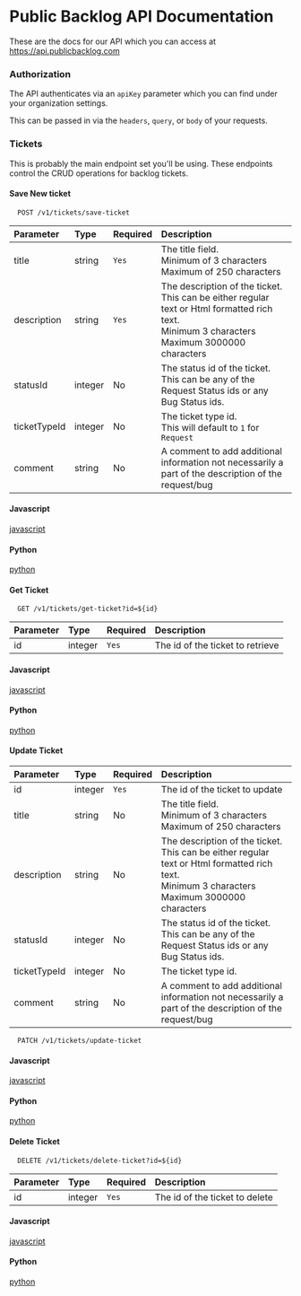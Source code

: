 # Public Backlog API Documentation

These are the docs for our API which you can access at https://api.publicbacklog.com

### Authorization

The API authenticates via an ```apiKey``` parameter which you can find under your organization settings.

This can be passed in via the ```headers```, ```query```, or ```body``` of your requests.

### Tickets
This is probably the main endpoint set you'll be using. These endpoints control the CRUD operations for backlog tickets.
#### Save New ticket

```http
  POST /v1/tickets/save-ticket
```

| Parameter    | Type    | Required | Description                                                                                             |
| :----------- | :------ | :------- | :------------------------------------------------------------------------------------------------------ |
| title        | string  | ```Yes```      | The title field. <br />Minimum of 3 characters<br />Maximum of 250 characters                                                      |
| description  | string  | ```Yes```      | The description of the ticket. This can be either regular text or Html formatted rich text.<br/>Minimum 3 characters<br />Maximum 3000000 characters                                                                                                                                    |
| statusId     | integer | No       | The status id of the ticket. This can be any of the Request Status ids or any Bug Status ids.           |
| ticketTypeId | integer | No       | The ticket type id.<br/>This will default to `1` for `Request`                                                                                     |
| comment      | string  | No       | A comment to add additional information not necessarily a part of the description of the request/bug                                                                              |

<!-- tabs:start -->
#### **Javascript**

[javascript](examples/save-ticket/javascript.md ':include')

#### **Python**

[python](examples/save-ticket/python.md ':include')

<!-- tabs:end -->

#### Get Ticket

```http
  GET /v1/tickets/get-ticket?id=${id}
```

| Parameter | Type    | Required | Description                                 |
| :-------- | :------ | :------- | :------------------------------------------ |
| id        | integer | ```Yes```      | The id of the ticket to retrieve            |


<!-- tabs:start -->
#### **Javascript**

[javascript](examples/get-ticket/javascript.md ':include')

#### **Python**

[python](examples/get-ticket/python.md ':include')

<!-- tabs:end -->


#### Update Ticket
| Parameter | Type    | Required | Description                                 |
| :-------- | :------ | :------- | :------------------------------------------ |
| id        | integer | ```Yes```      | The id of the ticket to update            |
| title        | string  | No      | The title field. <br />Minimum of 3 characters<br />Maximum of 250 characters                                                      |
| description  | string  | No      | The description of the ticket. This can be either regular text or Html formatted rich text.<br/>Minimum 3 characters<br />Maximum 3000000 characters                                                                                                                                    |
| statusId     | integer | No       | The status id of the ticket. This can be any of the Request Status ids or any Bug Status ids.           |
| ticketTypeId | integer | No       | The ticket type id.|
| comment      | string  | No       | A comment to add additional information not necessarily a part of the description of the request/bug                                                                              |

```http
  PATCH /v1/tickets/update-ticket
```

<!-- tabs:start -->
#### **Javascript**

[javascript](examples/update-ticket/javascript.md ':include')

#### **Python**

[python](examples/update-ticket/python.md ':include')

<!-- tabs:end -->


#### Delete Ticket

```http
  DELETE /v1/tickets/delete-ticket?id=${id}
```

| Parameter | Type    | Required | Description                                 |
| :-------- | :------ | :------- | :------------------------------------------ |
| id        | integer | ```Yes```      | The id of the ticket to delete            |


<!-- tabs:start -->
#### **Javascript**

[javascript](examples/delete-ticket/javascript.md ':include')

#### **Python**

[python](examples/delete-ticket/python.md ':include')

<!-- tabs:end -->
